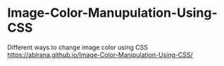 # Image-Color-Manupulation-Using-CSS
Different ways to change image color using CSS https://abirana.github.io/Image-Color-Manipulation-Using-CSS/
